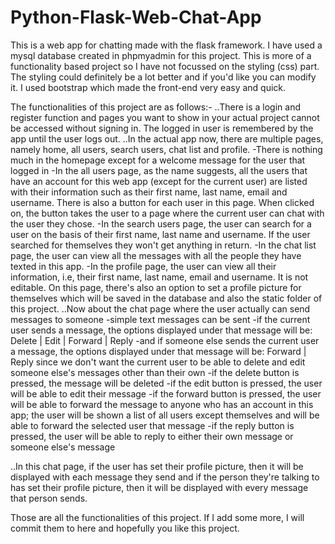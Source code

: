 # Python-Flask-Web-Chat-App
This is a web app for chatting made with the flask framework. I have used a mysql database created in phpmyadmin for this project. This is more of a functionality based project so I have not focussed on the styling (css) part. The styling could definitely be a lot better and if you'd like you can modify it. I used bootstrap which made the front-end very easy and quick. 

The functionalities of this project are as follows:-
..There is a login and register function and pages you want to show in your actual project cannot be accessed without signing in. The logged in user is remembered by the app until the user logs out.
..In the actual app now, there are multiple pages, namely home, all users, search users, chat list and profile. 
-There is nothing much in the homepage except for a welcome message for the user that logged in
-In the all users page, as the name suggests, all the users that have an account for this web app (except for the current user) are listed with their information such as their first name, last name, email and username. There is also a button for each user in this page. When clicked on, the button takes the user to a page where the current user can chat with the user they chose.
-In the search users page, the user can search for a user on the basis of their first name, last name and username. If the user searched for themselves they won't get anything in return.
-In the chat list page, the user can view all the messages with all the people they have texted in this app.
-In the profile page, the user can view all their information, i.e, their first name, last name, email and username. It is not editable. On this page, there's also an option to set a profile picture for themselves which will be saved in the database and also the static folder of this project.
..Now about the chat page where the user actually can send messages to someone
-simple text messages can be sent
-if the current user sends a message, the options displayed under that message will be: Delete | Edit | Forward | Reply
-and if someone else sends the current user a message, the options displayed under that message will be: Forward | Reply since we don't want the current user to be able to delete and edit someone else's messages other than their own
-if the delete button is pressed, the message will be deleted
-if the edit button is pressed, the user will be able to edit their message
-if the forward button is pressed, the user will be able to forward the message to anyone who has an account in this app; the user will be shown a list of all users except themselves and will be able to forward the selected user that message
-if the reply button is pressed, the user will be able to reply to either their own message or someone else's message

..In this chat page, if the user has set their profile picture, then it will be displayed with each message they send and if the person they're talking to has set their profile picture, then it will be displayed with every message that person sends.

Those are all the functionalities of this project. If I add some more, I will commit them to here and hopefully you like this project.
